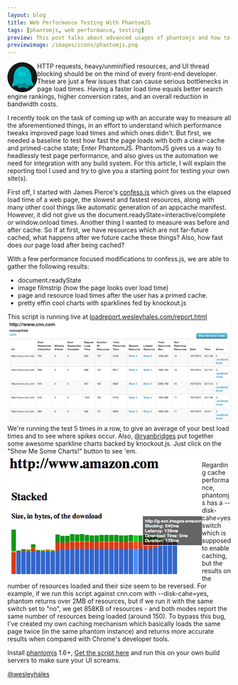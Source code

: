 ```yaml
---
layout: blog
title: Web Performance Testing With PhantomJS
tags: [phantomjs, web performance, testing]
preview: This post talks about advanced usages of phantomjs and how to use it to test the performance of your user interface.
previewimage: /images/icons/phantomjs.png
---
```

<img src="/images/icons/phantomjs.png" alt="phantomjs" align="left" class="max-width-100 margin10">

HTTP requests, heavy/unminified resources, and UI thread blocking should be on the mind of every front-end developer. These
are just a few issues that can cause serious bottlenecks in page load times. Having a faster load time equals better search engine
rankings, higher conversion rates, and an overall reduction in bandwidth costs.

I recently took on the task of coming up with an accurate way to measure all the aforementioned things, in an effort to understand
which performance tweaks improved page load times and which ones didn't. But first, we needed a baseline to test how fast the page loads with both a clear-cache and primed-cache state; Enter PhantomJS.
PhantomJS gives us a way to headlessly test page performance, and also gives us the automation we need for integration with any build system.
For this article, I will explain the reporting tool I used and try to give you a starting point for testing your own site(s).

First off, I started with James Pierce's [confess.js](https://github.com/jamesgpearce/confess/) which gives us the elapsed load
time of a web page, the slowest and fastest resources, along with many other cool things like automatic generation of an appcache manifest. However, it did not give us
the document.readyState=interactive/complete or window.onload times. Another thing I wanted to measure was before and after cache. So If at first,
we have resources which are not far-future cached, what happens after we future cache these things? Also, how fast does our page load after
 being cached?

With a few performance focused modifications to confess.js, we are able to gather the following results:
<ul>
<li>document.readyState</li>
<li>image filmstrip (how the page looks over load time)</li>
<li>page and resource load times after the user has a primed cache.</li>
<li>pretty effin cool charts with sparklines fed by knockout.js</li>
</ul>

This script is running live at [loadreport.wesleyhales.com/report.html](http://loadreport.wesleyhales.com/report.html)
<img src="/images/loadreport.js.png" alt="loadreport.js" align="left" class="max-width-100">

We're running the test 5 times in a row, to give an average of your best load times and to see where spikes occur. Also, [@ryanbridges](http://twitter.com/ryanbridges) put together
some awesome sparkline charts backed by knockout.js. Just click on the "Show Me Some Charts!" button to see 'em.
<img src="/images/loadreport-charts.png" alt="loadreport-charts" align="left" class="max-width-100 margin10">

Regarding cache performance, phantomjs has a --disk-cahe=yes switch which is supposed to enable caching, but the results on the number
of resources loaded and their size seem to be reversed. For example, if we run this script against cnn.com with --disk-cahe=yes, phantom returns
over 2MB of resources, but if we run it with the same switch set to "no", we get 858KB of resources - and both modes report the same number
of resources being loaded (around 150).
To bypass this bug, I've created my own caching mechanism which basically loads the same page twice (in the same phantom instance)
 and returns more accurate results when compared with Chrome's developer tools.

Install [phantomjs](http://phantomjs.org/) 1.6+, [Get the script here](https://github.com/wesleyhales/loadreport) and run this on your own build servers to make sure your UI screams.






[@wesleyhales](http://twitter.com/wesleyhales)
<br/>
<br/>